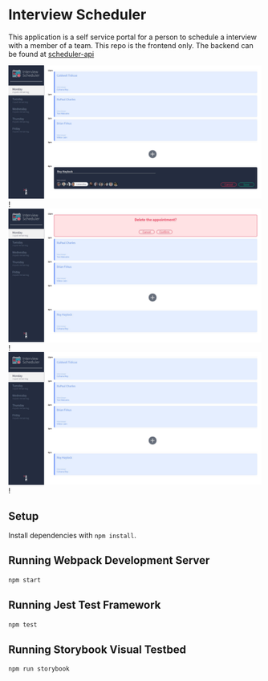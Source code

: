 # Interview Scheduler

This application is a self service portal for a person to schedule a interview with a member of a team. This repo is the frontend only. The backend can be found at [scheduler-api](https://github.com/brycemcl/scheduler-api)

!["Create a new Interview"](/docs/create.jpeg)!
!["Cancel an Interview"](/docs/delete.jpeg)!
!["See an overview of the interviews for the day"](/docs/list.jpeg)!

## Setup

Install dependencies with `npm install`.

## Running Webpack Development Server

```sh
npm start
```

## Running Jest Test Framework

```sh
npm test
```

## Running Storybook Visual Testbed

```sh
npm run storybook
```
